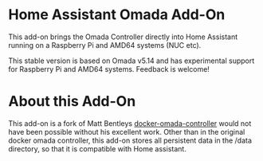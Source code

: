 # Home Assistant Omada Add-On
This add-on brings the Omada Controller directly into Home Assistant running on a Raspberry Pi and AMD64 systems (NUC etc). 

This stable version is based on Omada v5.14 and has experimental support for Raspberry Pi and AMD64 systems. Feedback is welcome!

# About this Add-On
This add-on is a fork of Matt Bentleys [docker-omada-controller](https://github.com/mbentley/docker-omada-controller)  would not have been possible without his excellent work. Other than in the original docker omada controller, this add-on stores all persistent data in the /data directory, so that it is compatible with Home assistant.
